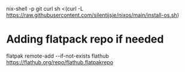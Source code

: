 nix-shell -p git curl
sh <(curl -L https://raw.githubusercontent.com/silentijsje/nixos/main/install-os.sh)

# Adding flatpack repo if needed
flatpak remote-add --if-not-exists flathub https://flathub.org/repo/flathub.flatpakrepo